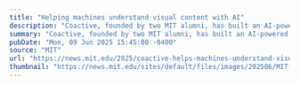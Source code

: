 ```yaml
---
title: "Helping machines understand visual content with AI"
description: "Coactive, founded by two MIT alumni, has built an AI-powered platform to unlock new insights from content of all types."
summary: "Coactive, founded by two MIT alumni, has built an AI-powered platform to unlock new insights from content of all types."
pubDate: "Mon, 09 Jun 2025 15:45:00 -0400"
source: "MIT"
url: "https://news.mit.edu/2025/coactive-helps-machines-understand-visual-content-ai-0609"
thumbnail: "https://news.mit.edu/sites/default/files/images/202506/MIT-Coactive-AI-01-press.jpg"
---
```


